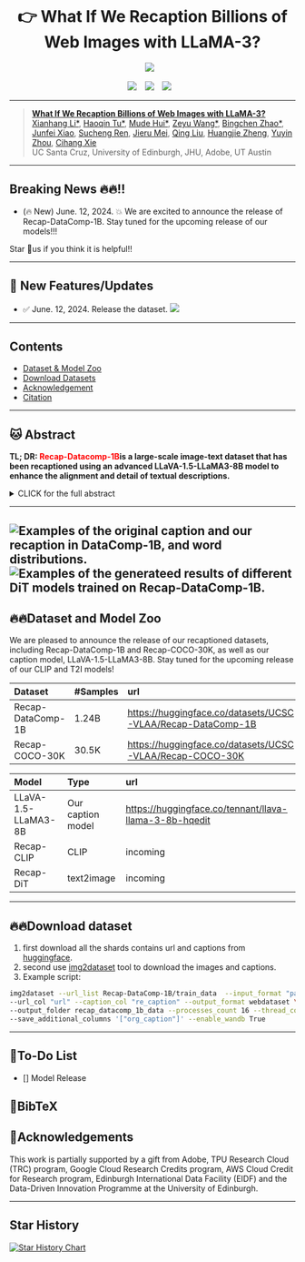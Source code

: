 [//]: # (<p align="center">)

[//]: # (  <img src="asset/logo.png"  height=120>)

[//]: # (</p>)


# <div align="center">👉 What If We Recaption Billions of Web Images with LLaMA-3?<div> 

[//]: # (### <div align="center"> ICLR 2024 Spotlight <div> )

<div align="center">
  <a href="https://github.com/UCSC-VLAA/Recap-DataComp-1B"><img src="https://img.shields.io/static/v1?label=Recap-DataComp1B Code&message=Github&color=blue&logo=github-pages"></a> &ensp;

  <a href="https://www.haqtu.me/Recap-Datacomp-1B"><img src="https://img.shields.io/static/v1?label=Project%20Page&message=Github&color=blue&logo=github-pages"></a> &ensp;
  <a href="https://huggingface.co/datasets/UCSC-VLAA/Recap-DataComp-1B"><img src="https://img.shields.io/static/v1?label=Recap-DataComp1B&message=HF&color=yellow"></a> &ensp;
  <a href=""><img src="https://img.shields.io/static/v1?label=Paper&message=Arxiv:Recap-DataComp1B&color=red&logo=arxiv"></a> &ensp;
</div>

---



> [**What If We Recaption Billions of Web Images with LLaMA-3?**](https://www.haqtu.me/Recap-Datacomp-1B/)<br>
> [Xianhang Li*](https://xhl-video.github.io/xianhangli/), [Haoqin Tu*](), 
> [Mude Hui*](https://thefllood.github.io/mudehui.github.io/), [Zeyu Wang*](https://scholar.google.com/citations?user=hqDyTg8AAAAJ&hl=zh-CN&oi=ao),
> [Bingchen Zhao*](https://bzhao.me/),
> [Junfei Xiao](https://lambert-x.github.io/), [Sucheng Ren](https://oliverrensu.github.io/), 
> [Jieru Mei](https://meijieru.com/), [Qing Liu](https://qliu24.github.io/), 
> [Huangjie Zheng](https://huangjiezheng.com/), 
> [Yuyin Zhou](https://yuyinzhou.github.io/),
> [Cihang Xie](https://cihangxie.github.io/)
> <br>UC Santa Cruz, University of Edinburgh, JHU, Adobe, UT Austin<br>


---
## Breaking News 🔥🔥!!

- (🔥 New) June. 12, 2024. 💥 We are excited to announce the release of Recap-DataComp-1B. Stay tuned for the upcoming release of our models!!!

Star 🌟us if you think it is helpful!!


---
## 🚩 **New Features/Updates**

- ✅ June. 12, 2024. Release the dataset.  <a href="https://huggingface.co/datasets/UCSC-VLAA/Recap-DataComp-1B"><img src="https://img.shields.io/static/v1?label=Recap-DataComp1B&message=HF&color=yellow"></a> &ensp;

---

## Contents
* [Dataset & Model Zoo](#-dataset-model)
* [Download Datasets](#-download-data)
* [Acknowledgement](#acknowledgements)
* [Citation](#bibtex)

---

## 🐱 Abstract
<b>TL; DR: <font color="red">Recap-Datacomp-1B</font>is a large-scale image-text dataset that has been recaptioned using an advanced LLaVA-1.5-LLaMA3-8B model to enhance the alignment and detail of textual descriptions.</b>

<details><summary>CLICK for the full abstract</summary>
Web-crawled image-text pairs are inherently noisy. Prior studies demonstrate that
semantically aligning and enriching textual descriptions of these pairs can significantly
enhance model training across various vision-language tasks, particularly
text-to-image generation. However, large-scale investigations in this area remain
predominantly closed-source. Our paper aims to bridge this community effort,
leveraging the powerful and open-sourced LLaMA-3, a GPT-4 level LLM. Our
recaptioning pipeline is simple: first, we fine-tune a LLaMA-3-8B powered LLaVA-
1.5 and then employ it to recaption ∼1.3 billion images from the DataComp-1B
dataset. Our empirical results confirm that this enhanced dataset, Recap-DataComp-
1B, offers substantial benefits in training advanced vision-language models. For
discriminative models like CLIP, we observe enhanced zero-shot performance in
cross-modal retrieval tasks. For generative models like text-to-image Diffusion
Transformers, the generated images exhibit a significant improvement in alignment
with users’ text instructions, especially in following complex queries.
</details>

---

![Examples of the original caption and our recaption in DataComp-1B, and word distributions.](assets/images/teaser.png)
![Examples of the generateed results of different DiT models trained on Recap-DataComp-1B.](assets/images/visual_00.png)
---

## 🔥🔥Dataset and Model Zoo

We are pleased to announce the release of our recaptioned datasets, including Recap-DataComp-1B and Recap-COCO-30K, as well as our caption model, LLaVA-1.5-LLaMA3-8B. Stay tuned for the upcoming release of our CLIP and T2I models!

| Dataset           | #Samples | url                                                                                                                                                                                                          |
|:------------------|:---------|:-------------------------------------------------------------------------------------------------------------------------------------------------------------------------------------------------------------|
| Recap-DataComp-1B | 1.24B    |https://huggingface.co/datasets/UCSC-VLAA/Recap-DataComp-1B |
| Recap-COCO-30K    | 30.5K    |https://huggingface.co/datasets/UCSC-VLAA/Recap-COCO-30K |





| Model                        | Type              | url                                                           |
|:-----------------------------|:------------------|:--------------------------------------------------------------|
| LLaVA-1.5-LLaMA3-8B          | Our caption model | https://huggingface.co/tennant/llava-llama-3-8b-hqedit        |
| Recap-CLIP                   | CLIP              | incoming                                                      |
| Recap-DiT                    | text2image        | incoming                                                      |



---

## 🔥🔥Download dataset

1. first download all the shards contains url and captions from [huggingface](https://huggingface.co/datasets/UCSC-VLAA/Recap-DataComp-1B/tree/main/data/train_data).
2. second use [img2dataset](https://github.com/rom1504/img2dataset) tool to  download the images and captions.
3. Example script:
```bash
img2dataset --url_list Recap-DataComp-1B/train_data  --input_format "parquet" \
--url_col "url" --caption_col "re_caption" --output_format webdataset \
--output_folder recap_datacomp_1b_data --processes_count 16 --thread_count 128 \
--save_additional_columns '["org_caption"]' --enable_wandb True
```

---

[//]: # (# 🔥🔥🔥 Why Recap-Datacomp-1B? )

[//]: # (## Better CLIP)

[//]: # ()
[//]: # ()
[//]: # ()
[//]: # (## Better Text-to-Image Diffusion)



## 💪To-Do List

- [] Model Release



## 📖BibTeX
  



## 🤗Acknowledgements
This work is partially supported by a gift from Adobe, TPU Research Cloud (TRC) program, Google
Cloud Research Credits program, AWS Cloud Credit for Research program, Edinburgh International
Data Facility (EIDF) and the Data-Driven Innovation Programme at the University of Edinburgh.

---
## Star History

[![Star History Chart](https://api.star-history.com/svg?repos=UCSC-VLAA/Recap-DataComp-1B&type=Date)](https://star-history.com/#UCSC-VLAA/Recap-DataComp-1B&Date)
